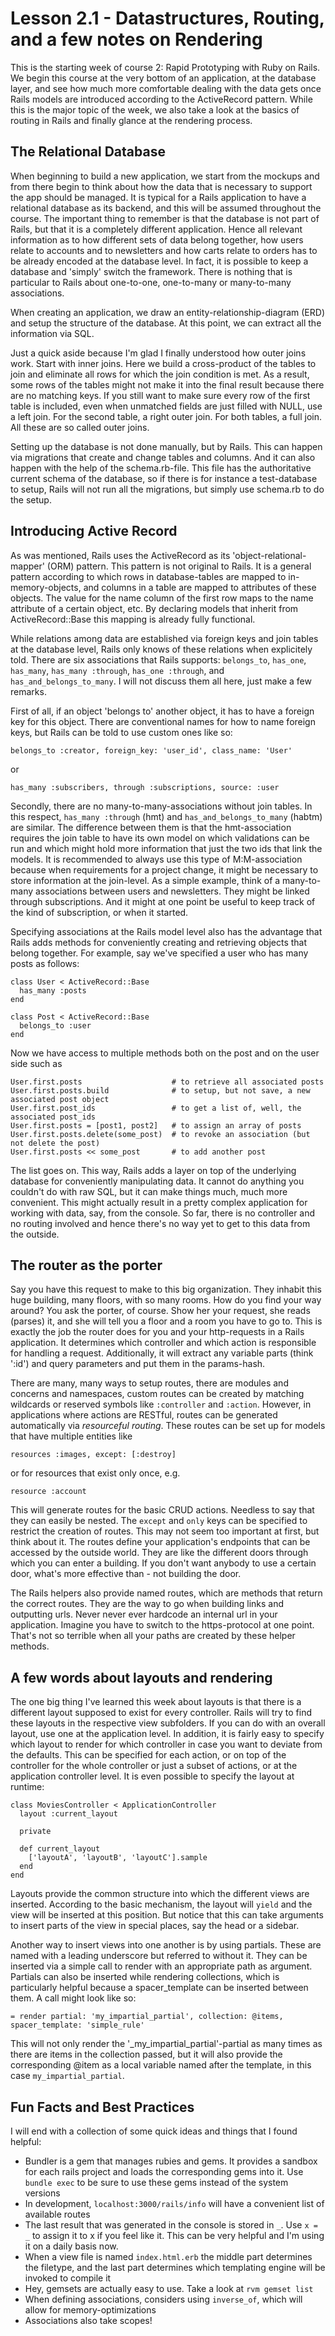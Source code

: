 # Lesson 2.1 - Datastructures, Routing, and a few notes on Rendering

This is the starting week of course 2: Rapid Prototyping with Ruby on Rails. We begin this course at the very bottom of an application, at the database layer, and see how much more comfortable dealing with the data gets once Rails models are introduced according to the ActiveRecord pattern. While this is the major topic of the week, we also take a look at the basics of routing in Rails and finally glance at the rendering process.


## The Relational Database

When beginning to build a new application, we start from the mockups and from there begin to think about how the data that is necessary to support the app should be managed. It is typical for a Rails application to have a relational database as its backend, and this will be assumed throughout the course. The important thing to remember is that the database is not part of Rails, but that it is a completely different application. Hence all relevant information as to how different sets of data belong together, how users relate to accounts and to newsletters and how carts relate to orders has to be already encoded at the database level. In fact, it is possible to keep a database and 'simply' switch the framework. There is nothing that is particular to Rails about one-to-one, one-to-many or many-to-many associations.

When creating an application, we draw an entity-relationship-diagram (ERD) and setup the structure of the database. At this point, we can extract all the information via SQL.

Just a quick aside because I'm glad I finally understood how outer joins work. Start with inner joins. Here we build a cross-product of the tables to join and eliminate all rows for which the join condition is met. As a result, some rows of the tables might not make it into the final result because there are no matching keys. If you still want to make sure every row of the first table is included, even when unmatched fields are just filled with NULL, use a left join. For the second table, a right outer join. For both tables, a full join. All these are so called outer joins.

Setting up the database is not done manually, but by Rails. This can happen via migrations that create and change tables and columns. And it can also happen with the help of the schema.rb-file. This file has the authoritative current schema of the database, so if there is for instance a test-database to setup, Rails will not run all the migrations, but simply use schema.rb to do the setup.


## Introducing Active Record

As was mentioned, Rails uses the ActiveRecord as its 'object-relational-mapper' (ORM) pattern. This pattern is not original to Rails. It is a general pattern according to which rows in database-tables are mapped to in-memory-objects, and columns in a table are mapped to attributes of these objects. The value for the name column of the first row maps to the name attribute of a certain object, etc. By declaring models that inherit from ActiveRecord::Base this mapping is already fully functional.

While relations among data are established via foreign keys and join tables at the database level, Rails only knows of these relations when explicitely told. There are six associations that Rails supports: `belongs_to`, `has_one`, `has_many`, `has_many :through`, `has_one :through`, and `has_and_belongs_to_many`. I will not discuss them all here, just make a few remarks.

First of all, if an object 'belongs to' another object, it has to have a foreign key for this object. There are conventional names for how to name foreign keys, but Rails can be told to use custom ones like so:

    belongs_to :creator, foreign_key: 'user_id', class_name: 'User'

or

    has_many :subscribers, through :subscriptions, source: :user

Secondly, there are no many-to-many-associations without join tables. In this respect, `has_many :through` (hmt) and `has_and_belongs_to_many` (habtm) are similar. The difference between them is that the hmt-association requires the join table to have its own model on which validations can be run and which might hold more information that just the two ids that link the models. It is recommended to always use this type of M:M-association because when requirements for a project change, it might be necessary to store information at the join-level. As a simple example, think of a many-to-many associations between users and newsletters. They might be linked through subscriptions. And it might at one point be useful to keep track of the kind of subscription, or when it started.

Specifying associations at the Rails model level also has the advantage that Rails adds methods for conveniently creating and retrieving objects that belong together. For example, say we've specified a user who has many posts as follows:

    class User < ActiveRecord::Base
      has_many :posts
    end

    class Post < ActiveRecord::Base
      belongs_to :user
    end


Now we have access to multiple methods both on the post and on the user side such as

    User.first.posts                    # to retrieve all associated posts
    User.first.posts.build              # to setup, but not save, a new associated post object
    User.first.post_ids                 # to get a list of, well, the associated post_ids
    User.first.posts = [post1, post2]   # to assign an array of posts
    User.first.posts.delete(some_post)  # to revoke an association (but not delete the post)
    User.first.posts << some_post       # to add another post


The list goes on. This way, Rails adds a layer on top of the underlying database for conveniently manipulating data. It cannot do anything you couldn't do with raw SQL, but it can make things much, much more convenient. This might actually result in a pretty complex application for working with data, say, from the console. So far, there is no controller and no routing involved and hence there's no way yet to get to this data from the outside.


## The router as the porter

Say you have this request to make to this big organization. They inhabit this huge building, many floors, with so many rooms. How do you find your way around? You ask the porter, of course. Show her your request, she reads (parses) it, and she will tell you a floor and a room you have to go to. This is exactly the job the router does for you and your http-requests in a Rails application. It determines which controller and which action is responsible for handling a request. Additionally, it will extract any variable parts (think ':id') and query parameters and put them in the params-hash.

There are many, many ways to setup routes, there are modules and concerns and namespaces, custom routes can be created by matching wildcards or reserved symbols like `:controller` and `:action`. However, in applications where actions are RESTful, routes can be generated automatically via *resourceful routing*. These routes can be set up for models that have multiple entities like

    resources :images, except: [:destroy]

or for resources that exist only once, e.g.

    resource :account

This will generate routes for the basic CRUD actions. Needless to say that they can easily be nested. The `except` and `only` keys can be specified to restrict the creation of routes. This may not seem too important at first, but think about it. The routes define your application's endpoints that can be accessed by the outside world. They are like the different doors through which you can enter a building. If you don't want anybody to use a certain door, what's more effective than - not building the door.

The Rails helpers also provide named routes, which are methods that return the correct routes. They are the way to go when building links and outputting urls. Never never ever hardcode an internal url in your application. Imagine you have to switch to the https-protocol at one point. That's not so terrible when all your paths are created by these helper methods.


## A few words about layouts and rendering

The one big thing I've learned this week about layouts is that there is a different layout supposed to exist for every controller. Rails will try to find these layouts in the respective view subfolders. If you can do with an overall layout, use one at the application level. In addition, it is fairly easy to specify which layout to render for which controller in case you want to deviate from the defaults. This can be specified for each action, or on top of the controller for the whole controller or just a subset of actions, or at the application controller level. It is even possible to specify the layout at runtime:

    class MoviesController < ApplicationController
      layout :current_layout

      private

      def current_layout
        ['layoutA', 'layoutB', 'layoutC'].sample
      end
    end

Layouts provide the common structure into which the different views are inserted. According to the basic mechanism, the layout will `yield` and the view will be inserted at this position. But notice that this can take arguments to insert parts of the view in special places, say the head or a sidebar.

Another way to insert views into one another is by using partials. These are named with a leading underscore but referred to without it. They can be inserted via a simple call to render with an appropriate path as argument. Partials can also be inserted while rendering collections, which is particularly helpful because a spacer_template can be inserted between them. A call might look like so:

    = render partial: 'my_impartial_partial', collection: @items, spacer_template: 'simple_rule'

This will not only render the '_my_impartial_partial'-partial as many times as there are items in the collection passed, but it will also provide the corresponding @item as a local variable named after the template, in this case `my_impartial_partial`.


## Fun Facts and Best Practices

I will end with a collection of some quick ideas and things that I found helpful:

- Bundler is a gem that manages rubies and gems. It provides a sandbox for each rails project and loads the corresponding gems into it. Use `bundle exec` to be sure to use these gems instead of the system versions
- In development, `localhost:3000/rails/info` will have a convenient list of available routes
- The last result that was generated in the console is stored in `_`. Use `x = _` to assign it to x if you feel like it. This can be very helpful and I'm using it on a daily basis now.
- When a view file is named `index.html.erb` the middle part determines the filetype, and the last part determines which templating engine will be invoked to compile it
- Hey, gemsets are actually easy to use. Take a look at `rvm gemset list`
- When defining associations, considers using `inverse_of`, which will allow for memory-optimizations
- Associations also take scopes!
